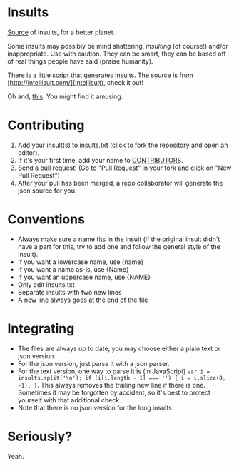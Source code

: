 Insults
=======

[Source](src/) of insults, for a better planet.

Some insults may possibly be mind shattering, _insulting_ (of course!) and/or inappropriate. Use with caution. They can be smart, they can be based off of real things people have said (praise humanity).

There is a little [script](src/intellisult.js) that generates insults. The source is from [http://intellisult.com/](Intellisult), check it out!

Oh and, [this](http://pastebin.com/raw.php?i=RRFYNEKU). You might find it amusing.

Contributing
============

1. Add your insult(s) to [insults.txt](https://github.com/TheUnknownOne/Insults/edit/master/src/insults.txt) (click to fork the repository and open an editor).
2. If it's your first time, add your name to [CONTRIBUTORS](https://github.com/TheUnknownOne/Insults/edit/master/CONTRIBUTORS).
3. Send a pull request! (Go to "Pull Request" in your fork and click on "New Pull Request")
4. After your pull has been merged, a repo collaborator will generate the json source for you.

Conventions
===========

* Always make sure a name fits in the insult (if the original insult didn't have a part for this, try to add one and follow the general style of the insult).
* If you want a lowercase name, use {name}
* If you want a name as-is, use {Name}
* If you want an uppercase name, use {NAME}
* Only edit insults.txt
* Separate insults with two new lines
* A new line always goes at the end of the file

Integrating
===========

* The files are always up to date, you may choose either a plain text or json version.
* For the json version, just parse it with a json parser.
* For the text version, one way to parse it is (in JavaScript) `var i = insults.split('\n'); if (i[i.length - 1] === '') { i = i.slice(0, -1); }`. This always removes the trailing new line if there is one. Sometimes it may be forgotten by accident, so it's best to protect yourself with that additional check.
* Note that there is no json version for the long insults.

Seriously?
==========

Yeah.

